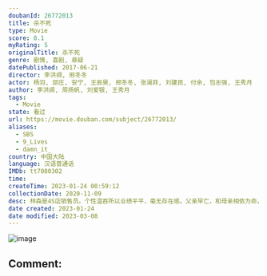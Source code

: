 ```yaml
---
doubanId: 26772013
title: 杀不死
type: Movie
score: 8.1
myRating: 5
originalTitle: 杀不死
genre: 剧情, 喜剧, 悬疑
datePublished: 2017-06-21
director: 李洪绸, 邢冬冬
actor: 杨羽, 邵庄, 安宁, 王辰昊, 邢冬冬, 张澜菲, 刘建民, 付余, 包志强, 王秀月
author: 李洪绸, 周扬帆, 刘爱银, 王秀月
tags:
  - Movie
state: 看过
url: https://movie.douban.com/subject/26772013/
aliases:
  - SBS
  - 9_Lives
  - damn_it_
country: 中国大陆
language: 汉语普通话
IMDb: tt7080302
time: 
createTime: 2023-01-24 00:59:12
collectionDate: 2020-11-09
desc: 林森是4S店销售员。个性温吞所以业绩平平，毫无存在感。父亲早亡，和母亲相依为命，从小家教甚严。就这样日复一日倒带一般过着机械且无趣的生活。直到有一天，林森因为损友哨子的怂恿在一家餐厅里阴差阳错的“偷”...
date created: 2023-01-24
date modified: 2023-03-08
---
```


![image](p2872006322.jpg)

Comment:
---
